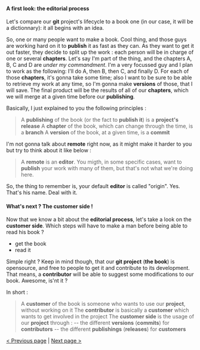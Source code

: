 
#### A first look: the __editorial process__

Let's compare our **git** project's lifecycle to a book one (in our case, it will be a dictionnary): it all begins with an idea. 

So, one or many people want to make a book. Cool thing, and those guys are working hard on it to __publish__ it as fast as they can. 
As they want to get it out faster, they decide to split up the work : each person will be in charge of one or several __chapters__.
Let's say I'm part of the thing, and the chapters A, B, C and D are *under my commandment*. I'm a very focussed guy and I plan to work as the following: I'll do A, then B, then C, and finally D. For each of those __chapters__, it's gonna take some time; also I want to be sure to be able to retrieve my work at any time, so I'm gonna make __versions__ of those, that I will save.
The final product will be the results of all of our __chapters__, which we will merge at a given time before our __publishing__.

Basically, I just explained to you the following principles :
> A __publishing__ of the book (or the fact to __publish it__) is a **project's release**
> A __chapter__ of the book, which can change through the time, is a **branch**
> A __version__ of the book, at a given time, is a **commit**

I'm not gonna talk about **remote** right now, as it might make it harder to you but try to think about it like below :
> A **remote** is an __editor__. You migth, in some specific cases, want to __publish__ your work with many of them, but that's not what we're doing here.

So, the thing to remember is, your default __editor__ is called "origin". Yes. That's his name. Deal with it.

#### What's next ? The __customer side__ !

Now that we know a bit about the __editorial process__, let's take a look on the __customer side__.
Which steps will have to make a man before being able to read his book ?
- get the book
- read it

Simple right ?
Keep in mind though, that our **git project** (__the book__) is opensource, and free to people to get it and contribute to its development.
That means, a __contributor__ will be able to suggest some modifications to our book. Awesome, is'nt it ?

In short :
> A __customer__ of the book is someone who wants to use our **project**, without working on it
> The __contributor__ is basically a __customer__ which wants to get involved in the project
> The __customer side__ is the usage of our **project** through :
> -- the different __versions__ (**commits**) for __contributors__
> -- the different __publishings__ (**releases**) for __customers__

[< Previous page](/README.md) | [Next page >](/doc/2-commands.md) 
